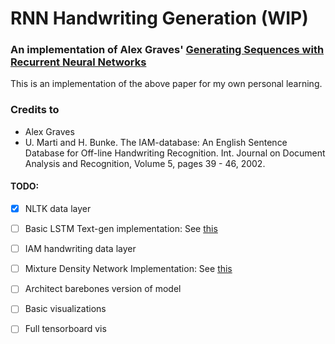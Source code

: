 # RNN Handwriting Generation (WIP)
### An implementation of Alex Graves' [Generating Sequences with Recurrent Neural Networks](https://arxiv.org/pdf/1308.0850.pdf)

This is an implementation of the above paper for my own personal learning.

### Credits to
* Alex Graves
* U. Marti and H. Bunke. The IAM-database: An English Sentence Database for Off-line Handwriting Recognition. Int. Journal on Document Analysis and Recognition, Volume 5, pages 39 - 46, 2002.

#### TODO:
- [x] NLTK data layer
- [ ] Basic LSTM Text-gen implementation: See [this](https://jasdeep06.github.io/posts/Understanding-LSTM-in-Tensorflow-MNIST/)
- [ ] IAM handwriting data layer
- [ ] Mixture Density Network Implementation: See [this](http://blog.otoro.net/2015/11/24/mixture-density-networks-with-tensorflow/)
- [ ] Architect barebones version of model
- [ ] Basic visualizations
- [ ] Full tensorboard vis


